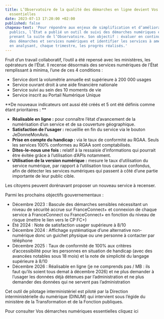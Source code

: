 ```yaml
---
title: L’Observatoire de la qualité des démarches en ligne devient Vos démarches numériques
  essentielles
date: 2023-07-13 17:20:00 +02:00
published: false
chapeau-text: 'Pour répondre aux enjeux de simplification et d’amélioration des services
  publics, l’État a publié un outil de suivi des démarches numériques essentielles,
  prenant la suite de l’Observatoire. Son objectif : évaluer en continu la qualité
  des démarches et services numériques et identifier les services à améliorer en priorité
  en analysant, chaque trimestre, les progrès réalisés.'
---
```


Fruit d’un travail collaboratif, l’outil a été repensé avec les ministères, les opérateurs de l’État. Il recense désormais des services numériques de l’État remplissant à minima, l’une de ces 4 conditions :
* Service dont la volumétrie annuelle est supérieure à 200 000 usages
* Service ouvrant droit à une aide financière nationale
* Service suivi au sein des 10 moments de vie
* Service inscrit au Portail Numérique Unique

**De nouveaux indicateurs ont aussi été créés et 5 ont été définis comme étant prioritaires : **
* **Réalisable en ligne :** pour connaître l’état d’avancement de la numérisation d’un service et de sa couverture géographique.
* **Satisfaction de l’usager :** recueillie en fin du service via le bouton JeDonneMonAvis.
* **Prise en compte du handicap :** via le taux de conformité au RGAA. Seuls les services 100% conformes au RGAA sont comptabilisés.
* **Dites-le-nous une fois :** relatif à la ressaisie d’informations qui pourrait être évitée grâce à l’utilisation d’APIs notamment.
* **Utilisation de la version numérique :** mesure le taux d’utilisation du service numérique, par rapport à l’utilisation tous canaux confondus, afin de détecter les services numériques qui passent à côté d’une partie importante de leur public cible.

Les citoyens peuvent dorénavant proposer un nouveau service à recenser.

Parmi les prochains objectifs gouvernementaux : 
-	Décembre 2023 : Bascule des démarches sensibles nécessitant un niveau de sécurité accrue sur FranceConnect+ et connexion de chaque service à FranceConnect ou FranceConnect+ en fonction du niveau de risque (mettre le lien vers le CP FC+)
-	Été 2024 : Note de satisfaction usager supérieure à 8/10
-	Décembre 2024 : Affichage systématique d’une alternative non-numérique donc un guichet physique ou une personne à contacter par téléphone
-	Décembre 2025 : Taux de conformité de 100% aux critères d’accessibilité pour les personnes en situation de handicap (avec des avancées notables sous 18 mois) et la note de simplicité du langage supérieure à 8/10
-	Décembre 2026 : Réalisable en ligne (je ne comprends pas / MB : ils faut qu’ils soient tous demat à décembre 2026) et ne plus demander à l’usager les données déjà détenues par l’administration et ne plus demander des données qui ne servent pas l’administration

Cet outil de pilotage interministériel est piloté par la Direction interministérielle du numérique (DINUM) qui intervient sous l’égide du ministère de la Transformation et de la Fonction publiques. 

Pour consulter Vos démarches numériques essentielles cliquez ici
